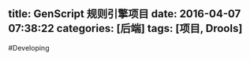 title: GenScript 规则引擎项目
date: 2016-04-07 07:38:22
categories: [后端]
tags: [项目, Drools]
---

#Developing
